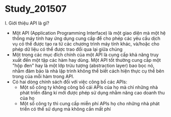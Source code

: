 # Study_201507
I. Giới thiệu API là gì?
 - Một API (Application Programming Interface) là một giao diện mà một hệ thống máy tính hay ứng dụng cung cấp để cho phép các yêu cầu dịch vụ có thể được tạo ra từ các chương trình máy tính khác, và/hoặc cho phép dữ liệu có thể được trao đổi qua lại giữa chúng
 - Một trong các mục đích chính của một API là cung cấp khả năng truy xuất đến một tập các hàm hay dùng. Một API tốt thường cung cấp một "hộp đen" hay là một lớp trừu tượng (abstraction layer) bao bọc nó, nhằm đảm bảo là nhà lập trình không thể biết cách hiện thực cụ thể bên trong của mỗi hàm trong API.
 - Có hai dòng chính sách đối với việc công bố các APIs:
   + Một số công ty không công bố cái APIs của họ mà chỉ những nhà phát triển đăng kí mới được phép sử dụng nhằm năng cao doanh thu của họ
   + Một số công ty thì cung cấp miễn phí APIs họ cho những nhà phát triển có thể sử dụng mà không cần mất phí
